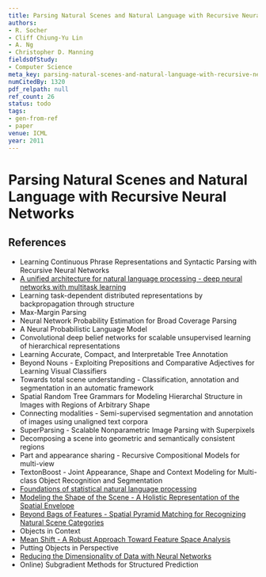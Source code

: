 ```yaml
---
title: Parsing Natural Scenes and Natural Language with Recursive Neural Networks
authors:
- R. Socher
- Cliff Chiung-Yu Lin
- A. Ng
- Christopher D. Manning
fieldsOfStudy:
- Computer Science
meta_key: parsing-natural-scenes-and-natural-language-with-recursive-neural-networks
numCitedBy: 1320
pdf_relpath: null
ref_count: 26
status: todo
tags:
- gen-from-ref
- paper
venue: ICML
year: 2011
---
```


# Parsing Natural Scenes and Natural Language with Recursive Neural Networks

## References

- Learning Continuous Phrase Representations and Syntactic Parsing with Recursive Neural Networks
- [A unified architecture for natural language processing - deep neural networks with multitask learning](./a-unified-architecture-for-natural-language-processing-deep-neural-networks-with-multitask-learning.md)
- Learning task-dependent distributed representations by backpropagation through structure
- Max-Margin Parsing
- Neural Network Probability Estimation for Broad Coverage Parsing
- A Neural Probabilistic Language Model
- Convolutional deep belief networks for scalable unsupervised learning of hierarchical representations
- Learning Accurate, Compact, and Interpretable Tree Annotation
- Beyond Nouns - Exploiting Prepositions and Comparative Adjectives for Learning Visual Classifiers
- Towards total scene understanding - Classification, annotation and segmentation in an automatic framework
- Spatial Random Tree Grammars for Modeling Hierarchal Structure in Images with Regions of Arbitrary Shape
- Connecting modalities - Semi-supervised segmentation and annotation of images using unaligned text corpora
- SuperParsing - Scalable Nonparametric Image Parsing with Superpixels
- Decomposing a scene into geometric and semantically consistent regions
- Part and appearance sharing - Recursive Compositional Models for multi-view
- TextonBoost - Joint Appearance, Shape and Context Modeling for Multi-class Object Recognition and Segmentation
- [Foundations of statistical natural language processing](./foundations-of-statistical-natural-language-processing.md)
- [Modeling the Shape of the Scene - A Holistic Representation of the Spatial Envelope](./modeling-the-shape-of-the-scene-a-holistic-representation-of-the-spatial-envelope.md)
- [Beyond Bags of Features - Spatial Pyramid Matching for Recognizing Natural Scene Categories](./beyond-bags-of-features-spatial-pyramid-matching-for-recognizing-natural-scene-categories.md)
- Objects in Context
- [Mean Shift - A Robust Approach Toward Feature Space Analysis](./mean-shift-a-robust-approach-toward-feature-space-analysis.md)
- Putting Objects in Perspective
- [Reducing the Dimensionality of Data with Neural Networks](./reducing-the-dimensionality-of-data-with-neural-networks.md)
- Online) Subgradient Methods for Structured Prediction
